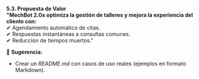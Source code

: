 **5.3. Propuesta de Valor**  
**"MechBot 2.0x optimiza la gestión de talleres y mejora la experiencia del cliente con:**  
✔ Agendamiento automático de citas.  
✔ Respuestas instantáneas a consultas comunes.  
✔ Reducción de tiempos muertos."  

🔹 **Sugerencia:**  
- Crear un *README.md* con casos de uso reales (ejemplos en formato Markdown).  

